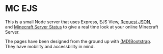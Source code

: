 # MC EJS
This is a small Node server that uses Express, EJS View, [Request JSON](https://www.npmjs.com/package/request-json "Request JSON"), and [Minecraft Server Status](https://api.mcsrvstat.us/ "Minecraft Server Status") to give a real time look at your online Minecraft Server.

The pages have been designed from the ground up with [(MD)Bootstrap](https://mdbootstrap.com "(MD)Bootstrap"). They have mobility and accessbility in mind.
